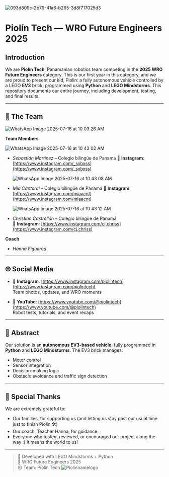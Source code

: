 ![093d809c-2b79-41a6-b265-3d8f717025d3](https://github.com/user-attachments/assets/9c9b904c-fd6e-4afe-8a02-837a716e416e)
# Piolín Tech — WRO Future Engineers 2025

## Introduction  
We are **Piolín Tech**, Panamanian robotics team competing in the **2025 WRO Future Engineers** category. This is our first year in this category, and we are proud to present our kid, Piolin: a fully autonomous vehicle controlled by a LEGO **EV3** brick, programmed using **Python** and **LEGO Mindstorms**. This repository documents our entire journey, including development, testing, and final results.

---

## 👥 The Team
![WhatsApp Image 2025-07-16 at 10 03 26 AM](https://github.com/user-attachments/assets/bd89da0c-0658-4490-af61-8b7dbece88ac)

**Team Members**

![WhatsApp Image 2025-07-16 at 10 43 02 AM](https://github.com/user-attachments/assets/b11aaff5-3de3-4762-b0c1-a0094b9cf4e7)
- *Sebastián Martínez* – Colegio bilingüe de Panamá
        📸 **Instagram**: [https://www.instagram.com/_sxbxss](https://www.instagram.com/_sxbxss)
  
  ![WhatsApp Image 2025-07-16 at 10 43 08 AM](https://github.com/user-attachments/assets/dc507a8b-f1c1-435e-9df6-96d2e11e0cba)
- *Mia Cantoral* – Colegio bilingüe de Panamá
      📸 **Instagram**: [https://www.instagram.com/miaacnt](https://www.instagram.com/miaacnt)
  
  ![WhatsApp Image 2025-07-16 at 10 43 12 AM](https://github.com/user-attachments/assets/0b5f11e1-4c58-45dd-b63a-45f6c2c5726a)
- *Christian Castrellón* – Colegio bilingüe de Panamá  
      📸 **Instagram**: [https://www.instagram.com/cj.chriss](https://www.instagram.com/cj.chriss)
  
**Coach**
- *Hanna Figueroa*  
---

## 🌐 Social Media  

- 📸 **Instagram**: [https://www.instagram.com/piolintech](https://www.instagram.com/piolintech)  
  Team photos, updates, and WRO moments

- 🎥 **YouTube**: [https://www.youtube.com/@piolintech](https://www.youtube.com/@piolintech)  
  Robot tests, tutorials, and event recaps

---

## 🧠 Abstract  
Our solution is an **autonomous EV3-based vehicle**, fully programmed in **Python** and **LEGO Mindstorms**. The EV3 brick manages:
- Motor control  
- Sensor integration  
- Decision-making logic  
- Obstacle avoidance and traffic sign detection

---

## 🙏 Special Thanks  

We are extremely grateful to:
- Our families, for supporting us (and letting us stay past our usual time just to finish Piolin 🛠️)
- Our coach, Teacher Hanna, for guidance
- Everyone who tested, reviewed, or encouraged our project along the way :) It means the world to us!

---

> 🔧 Developed with LEGO Mindstorms + Python  
> 🚗 WRO Future Engineers 2025  
> 🟡 Team: Piolín Tech
 ![Piolinnamelogo](https://github.com/user-attachments/assets/52f05714-a390-4bb6-b9da-3e7e7d36c532)

